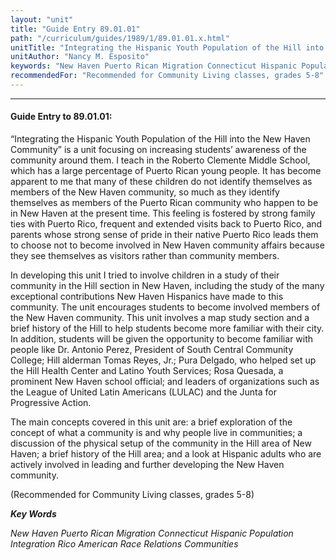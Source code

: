 ```yaml
---
layout: "unit"
title: "Guide Entry 89.01.01"
path: "/curriculum/guides/1989/1/89.01.01.x.html"
unitTitle: "Integrating the Hispanic Youth Population of the Hill into the New Haven Community"
unitAuthor: "Nancy M. Esposito"
keywords: "New Haven Puerto Rican Migration Connecticut Hispanic Population Integration Rico American Race Relations Communities"
recommendedFor: "Recommended for Community Living classes, grades 5-8"
---
```

<body>
<hr/>
 <h4>
  Guide Entry to 89.01.01:
 </h4>
 “Integrating the Hispanic Youth Population of the Hill into the New Haven Community” is a unit focusing on increasing students’ awareness of the community around them. I teach in the Roberto Clemente Middle School, which has a large percentage of Puerto Rican young people. It has become apparent to me that many of these children do not identify themselves as members of the New Haven community, so much as they identify themselves as members of the Puerto Rican community who happen to be in New Haven at the present time. This feeling is fostered by strong family ties with Puerto Rico, frequent and extended visits back to Puerto Rico, and parents whose strong sense of pride in their native Puerto Rico leads them to choose not to become involved in New Haven community affairs because they see themselves as visitors rather than community members.
 <p>
  In developing this unit I tried to involve children in a study of their community in the Hill section in New Haven, including the study of the many exceptional contributions New Haven Hispanics have made to this community. The unit encourages students to become involved members of the New Haven community. This unit involves a map study section and a brief history of the Hill to help students become more familiar with their city. In addition, students will be given the opportunity to become familiar with people like Dr. Antonio Perez, President of South Central Community College; Hill alderman Tomas Reyes, Jr.; Pura Delgado, who helped set up the Hill Health Center and Latino Youth Services; Rosa Quesada, a prominent New Haven school official; and leaders of organizations such as the League of United Latin Americans (LULAC) and the Junta for Progressive Action.
 </p>
 <p>
  The main concepts covered in this unit are: a brief exploration of the concept of what a community is and why people live in communities; a discussion of the physical setup of the community in the Hill area of New Haven; a brief history of the Hill area; and a look at Hispanic adults who are actively involved in leading and further developing the New Haven community.
 </p>
 <p>
  (Recommended for Community Living classes, grades 5-8)
 </p>
<p>
  <b>
   <i>
    Key Words
   </i>
  </b>
  <br/>
 </p>
 <p>
  <i>
   New Haven Puerto Rican Migration Connecticut Hispanic Population Integration Rico American Race Relations Communities
  </i>
 </p>

</body>